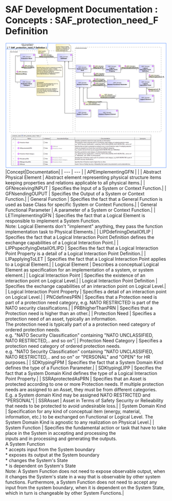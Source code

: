 # SAF Development Documentation : Concepts : SAF_protection_need_F Definition 
![SAF_protection_need_F Definition.svg](./diagrams/SAF_protection_need_F-Definition.svg)
|Concept|Documentation|
| --- | --- |
| APEimplementingGFN | |
| Abstract Physical Element | Abstract element representing physical structure items keeping properties and relations applicable to all physical items.|
| GFNreceivingINPUT | Specifies the Input of a System or Context Function.|
| GFNsendingOUPUT | Specifies the Output of a System or Context Function.|
| General Function | Specifies the fact that a General Function is used as base Class for specific System or Context Functions.|
| General Functional Parameter | A parameter of a System or Context Function.|
| LETimplementingGFN | Specifies the fact that a Logical Element is responsible to implement a System Function.<br>Note: Logical Elements don't "implement" anything, they pass the function implementation task to Physical Elements.|
| LIPDdefiningDetailOfLIP | Specifies the fact that a Logical Interaction Point Definition defines the exchange capabilities of a Logical Interaction Point.|
| LIPPspecifyingDetailOfLIPD | Specifies the fact that a Logical Interaction Point Property is a detail of a Logical Interaction Point Definition.|
| LIPapplyingToLET | Specifies the fact that a Logical Interaction Point applies to a Logical Element.|
| Logical Element | Describes a conceptual Logical Element as specification for an implementation of a system, or system element.|
| Logical Interaction Point | Specifies the existence of an interaction point on Logical Level.|
| Logical Interaction Point Definition | Specifies the exchange capabilities of an interaction point on Logical Level.|
| Logical Interaction Point Property | Specifies a detail of an interaction point on Logical Level.|
| PNCdefinesPRN | Specifies that a Protection need is part of a protection need category, e.g. NATO RESTRICTED is part of the NATO security classifications.|
| PRBhigherThanPRN | Specifies that a Protection need is higher than an other.|
| Protection Need | Specifies a protection need of an asset, typically an information.<br>The protection need is typically part of a a protection need category of ordered protection needs.<br>e.g. "NATO Security Classification" containing "NATO UNCLASSIFIED, NATO RESTRICTED,.. and so on"|
| Protection Need Category | Specifies a protection need category of ordered protection needs.<br>e.g. "NATO Security Classification" containing "NATO UNCLASSIFIED, NATO RESTRICTED,.. and so on" or "PERSONAL" and "OPEN" for HR purposes.|
| SDKtypingFPM | Specifies the fact that a System Domain Kind defines the type of a Function Parameter.|
| SDKtypingLIPP | Specifies the fact that a System Domain Kind defines the type of a Logical Interaction Point Property.|
| SSRAprotectedAsPRN | Specifies that an Asset is protected according to one or more Protection needs. If multiple protection needs are assigned to an Asset, they must be from different categories.<br>E.g. a System domain Kind may be assigned NATO RESTRICTED and "PERSONAL"|
| SSRAsset | Asset in Terms of Safety Security or Relieability that needs to be protected to avoid undesirable loss.|
| System Domain Kind | Specification for any kind of conceptual item (energy, material, information, etc.) to be exchanged on Functional or Logical Level. The System Domain Kind is agnostic to any realization on Physical Level.|
| System Function | Specifies the fundamental action or task that have to take place in the System in accepting and processing the<br>inputs and in processing and generating the outputs.<br>A System Function<br> * accepts input from the System boundary <br> * exposes its output at the System boundary<br> * changes the System's State<br> * is dependent on System's State<br>Note: A System Function does not need to expose observable output, when it changes the System's state in a way that is observable by other system functions. Furthermore, a System Function does not need to accept any input from the system boundary, when it is dependent on the System State, which in turn is changeable by other System Functions.|
